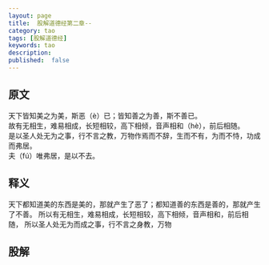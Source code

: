 ```yaml
---
layout: page
title:  股解道德经第二章--
category: tao
tags: [股解道德经]
keywords: tao
description:
published:  false
---
```


## 原文
天下皆知美之为美，斯恶（è）已；皆知善之为善，斯不善已。  
故有无相生，难易相成，长短相较，高下相倾，音声相和（hè），前后相随。  
是以圣人处无为之事，行不言之教，万物作焉而不辞，生而不有，为而不恃，功成而弗居。  
夫（fú）唯弗居，是以不去。

## 释义
天下都知道美的东西是美的，那就产生了恶了；都知道善的东西是善的，那就产生了不善。
所以有无相生，难易相成，长短相较，高下相倾，音声相和，前后相随，
所以圣人处无为而成之事，行不言之身教，万物

## 股解
















